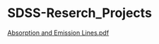 # SDSS-Reserch_Projects

[Absorption and Emission Lines.pdf](https://github.com/DhruvKumarPHY/SDSS-Reserch_Projects/files/8934593/Absorption.and.Emission.Lines.pdf)
